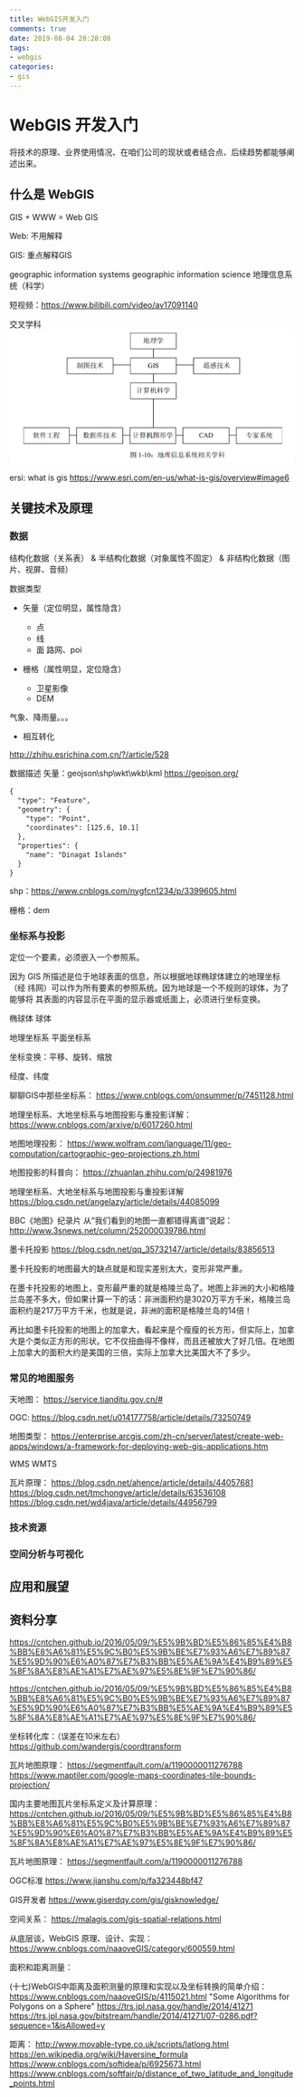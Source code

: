 ```yaml
---
title: WebGIS开发入门
comments: true
date: 2019-08-04 20:28:08
tags:
- webgis
categories:
- gis
---
```


# WebGIS 开发入门

将技术的原理、业界使用情况、在咱们公司的现状或者结合点、后续趋势都能够阐述出来。

## 什么是 WebGIS

GIS + WWW = Web GIS

Web: 不用解释

GIS: 重点解释GIS

geographic information systems 
geographic information science
地理信息系统（科学）

短视频：https://www.bilibili.com/video/av17091140

交叉学科
![](./WebGIS开发入门/gis相关学科.png)

ersi: what is gis
https://www.esri.com/en-us/what-is-gis/overview#image6

## 关键技术及原理

### 数据

结构化数据（关系表） & 半结构化数据（对象属性不固定） & 非结构化数据（图片、视屏、音频）

数据类型

- 矢量（定位明显，属性隐含）
  * 点
  * 线
  * 面
路网、poi

- 栅格（属性明显，定位隐含）
  * 卫星影像
  * DEM

气象、降雨量。。。
- 相互转化

http://zhihu.esrichina.com.cn/?/article/528

数据描述
矢量：geojson\shp\wkt\wkb\kml
https://geojson.org/
```
{
  "type": "Feature",
  "geometry": {
    "type": "Point",
    "coordinates": [125.6, 10.1]
  },
  "properties": {
    "name": "Dinagat Islands"
  }
}
```
shp：https://www.cnblogs.com/nygfcn1234/p/3399605.html

栅格：dem

### 坐标系与投影

定位一个要素，必须嵌入一个参照系。

因为 GIS 所描述是位于地球表面的信息，所以根据地球椭球体建立的地理坐标（经
纬网）可以作为所有要素的参照系统。因为地球是一个不规则的球体，为了能够将
其表面的内容显示在平面的显示器或纸面上，必须进行坐标变换。

椭球体
球体

地理坐标系
平面坐标系

坐标变换：平移、旋转、缩放

经度、纬度

聊聊GIS中那些坐标系：
https://www.cnblogs.com/onsummer/p/7451128.html

地理坐标系、大地坐标系与地图投影与重投影详解：
https://www.cnblogs.com/arxive/p/6017260.html

地图地理投影：
https://www.wolfram.com/language/11/geo-computation/cartographic-geo-projections.zh.html

地图投影的科普向：
https://zhuanlan.zhihu.com/p/24981976

地理坐标系、大地坐标系与地图投影与重投影详解
https://blog.csdn.net/angelazy/article/details/44085099

BBC《地图》纪录片
从“我们看到的地图一直都错得离谱”说起：
http://www.3snews.net/column/252000039786.html

墨卡托投影
https://blog.csdn.net/qq_35732147/article/details/83856513


墨卡托投影的地图最大的缺点就是和现实差别太大，变形非常严重。

在墨卡托投影的地图上，变形最严重的就是格陵兰岛了。地图上非洲的大小和格陵兰岛差不多大，但如果计算一下的话：非洲面积约是3020万平方千米，格陵兰岛面积约是217万平方千米，也就是说，非洲的面积是格陵兰岛的14倍！

再比如墨卡托投影的地图上的加拿大，看起来是个瘦瘦的长方形，但实际上，加拿大是个类似正方形的形状。它不仅扭曲得不像样，而且还被放大了好几倍。在地图上加拿大的面积大约是美国的三倍，实际上加拿大比美国大不了多少。

### 常见的地图服务

天地图：
https://service.tianditu.gov.cn/#

OGC:
https://blog.csdn.net/u014177758/article/details/73250749

地图类型：
https://enterprise.arcgis.com/zh-cn/server/latest/create-web-apps/windows/a-framework-for-deploying-web-gis-applications.htm


WMS
WMTS

瓦片原理：
https://blog.csdn.net/ahence/article/details/44057681
https://blog.csdn.net/tmchongye/article/details/63536108
https://blog.csdn.net/wd4java/article/details/44956799

### 技术资源

### 空间分析与可视化


## 应用和展望

## 资料分享

https://cntchen.github.io/2016/05/09/%E5%9B%BD%E5%86%85%E4%B8%BB%E8%A6%81%E5%9C%B0%E5%9B%BE%E7%93%A6%E7%89%87%E5%9D%90%E6%A0%87%E7%B3%BB%E5%AE%9A%E4%B9%89%E5%8F%8A%E8%AE%A1%E7%AE%97%E5%8E%9F%E7%90%86/


https://cntchen.github.io/2016/05/09/%E5%9B%BD%E5%86%85%E4%B8%BB%E8%A6%81%E5%9C%B0%E5%9B%BE%E7%93%A6%E7%89%87%E5%9D%90%E6%A0%87%E7%B3%BB%E5%AE%9A%E4%B9%89%E5%8F%8A%E8%AE%A1%E7%AE%97%E5%8E%9F%E7%90%86/

坐标转化库：（误差在10米左右）
https://github.com/wandergis/coordtransform

瓦片地图原理：
https://segmentfault.com/a/1190000011276788
https://www.maptiler.com/google-maps-coordinates-tile-bounds-projection/

国内主要地图瓦片坐标系定义及计算原理：
https://cntchen.github.io/2016/05/09/%E5%9B%BD%E5%86%85%E4%B8%BB%E8%A6%81%E5%9C%B0%E5%9B%BE%E7%93%A6%E7%89%87%E5%9D%90%E6%A0%87%E7%B3%BB%E5%AE%9A%E4%B9%89%E5%8F%8A%E8%AE%A1%E7%AE%97%E5%8E%9F%E7%90%86/

瓦片地图原理：
https://segmentfault.com/a/1190000011276788


OGC标准
https://www.jianshu.com/p/fa323448bf47

GIS开发者
https://www.giserdqy.com/gis/gisknowledge/

空间关系：
https://malagis.com/gis-spatial-relations.html


从底层谈，WebGIS 原理、设计、实现：
https://www.cnblogs.com/naaoveGIS/category/600559.html

面积和距离测量：

(十七)WebGIS中距离及面积测量的原理和实现以及坐标转换的简单介绍：https://www.cnblogs.com/naaoveGIS/p/4115021.html
"Some Algorithms for Polygons on a Sphere"
https://trs.jpl.nasa.gov/handle/2014/41271
https://trs.jpl.nasa.gov/bitstream/handle/2014/41271/07-0286.pdf?sequence=1&isAllowed=y


距离：
http://www.movable-type.co.uk/scripts/latlong.html
https://en.wikipedia.org/wiki/Haversine_formula
https://www.cnblogs.com/softidea/p/6925673.html
https://www.cnblogs.com/softfair/p/distance_of_two_latitude_and_longitude_points.html